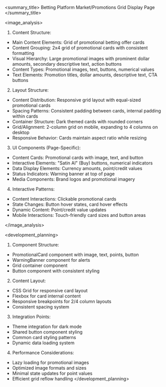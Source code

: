 <summary_title>
Betting Platform Market/Promotions Grid Display Page
</summary_title>

<image_analysis>
1. Content Structure:
- Main Content Elements: Grid of promotional betting offer cards
- Content Grouping: 2x4 grid of promotional cards with consistent formatting
- Visual Hierarchy: Large promotional images with prominent dollar amounts, secondary descriptive text, action buttons
- Content Types: Promotional images, text, buttons, numerical values
- Text Elements: Promotion titles, dollar amounts, descriptive text, CTA buttons

2. Layout Structure:
- Content Distribution: Responsive grid layout with equal-sized promotional cards
- Spacing Patterns: Consistent padding between cards, internal padding within cards
- Container Structure: Dark themed cards with rounded corners
- Grid/Alignment: 2-column grid on mobile, expanding to 4 columns on desktop
- Responsive Behavior: Cards maintain aspect ratio while resizing

3. UI Components (Page-Specific):
- Content Cards: Promotional cards with image, text, and button
- Interactive Elements: "Satin Al" (Buy) buttons, numerical indicators
- Data Display Elements: Currency amounts, point/credit values
- Status Indicators: Warning banner at top of page
- Media Components: Brand logos and promotional imagery

4. Interactive Patterns:
- Content Interactions: Clickable promotional cards
- State Changes: Button hover states, card hover effects
- Dynamic Content: Point/credit value updates
- Mobile Interactions: Touch-friendly card sizes and button areas

</image_analysis>

<development_planning>
1. Component Structure:
- PromotionalCard component with image, text, points, button
- WarningBanner component for alerts
- Grid container component
- Button component with consistent styling

2. Content Layout:
- CSS Grid for responsive card layout
- Flexbox for card internal content
- Responsive breakpoints for 2/4 column layouts
- Consistent spacing system

3. Integration Points:
- Theme integration for dark mode
- Shared button component styling
- Common card styling patterns
- Dynamic data loading system

4. Performance Considerations:
- Lazy loading for promotional images
- Optimized image formats and sizes
- Minimal state updates for point values
- Efficient grid reflow handling
</development_planning>